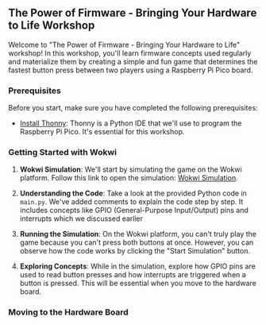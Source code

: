 ## The Power of Firmware - Bringing Your Hardware to Life Workshop

Welcome to "The Power of Firmware - Bringing Your Hardware to Life" workshop! In this workshop, you'll learn firmware concepts used regularly and materialize them by creating a simple and fun game that determines the fastest button press between two players using a Raspberry Pi Pico board.

### Prerequisites

Before you start, make sure you have completed the following prerequisites:

- [Install Thonny](https://github.com/GHCFW/WorkshopExercise23/blob/main/Prerequisite.md): Thonny is a Python IDE that we'll use to program the Raspberry Pi Pico. It's essential for this workshop.

### Getting Started with Wokwi

1. **Wokwi Simulation**: We'll start by simulating the game on the Wokwi platform. Follow this link to open the simulation: [Wokwi Simulation](https://wokwi.com/projects/375362750523243521).

2. **Understanding the Code**: Take a look at the provided Python code in `main.py`. We've added comments to explain the code step by step. It includes concepts like GPIO (General-Purpose Input/Output) pins and interrupts which we discussed earlier

3. **Running the Simulation**: On the Wokwi platform, you can't truly play the game because you can't press both buttons at once. However, you can observe how the code works by clicking the "Start Simulation" button.

4. **Exploring Concepts**: While in the simulation, explore how GPIO pins are used to read button presses and how interrupts are triggered when a button is pressed. This will be essential when you move to the hardware board.

### Moving to the Hardware Board
